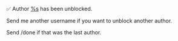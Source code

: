 ✅ Author [%s](https://www.reddit.com/user/%s) has been unblocked.

Send me another username if you want to unblock another author.

Send /done if that was the last author.